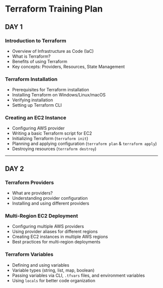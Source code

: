# Terraform Training Plan

## DAY 1
### Introduction to Terraform
- Overview of Infrastructure as Code (IaC)
- What is Terraform?
- Benefits of using Terraform
- Key concepts: Providers, Resources, State Management

### Terraform Installation
- Prerequisites for Terraform installation
- Installing Terraform on Windows/Linux/macOS
- Verifying installation
- Setting up Terraform CLI

### Creating an EC2 Instance
- Configuring AWS provider
- Writing a basic Terraform script for EC2
- Initializing Terraform (`terraform init`)
- Planning and applying configuration (`terraform plan` & `terraform apply`)
- Destroying resources (`terraform destroy`)

---

## DAY 2
### Terraform Providers
- What are providers?
- Understanding provider configuration
- Installing and using different providers

### Multi-Region EC2 Deployment
- Configuring multiple AWS providers
- Using provider aliases for different regions
- Creating EC2 instances in multiple AWS regions
- Best practices for multi-region deployments

### Terraform Variables
- Defining and using variables
- Variable types (string, list, map, boolean)
- Passing variables via CLI, `.tfvars` files, and environment variables
- Using `locals` for better code organization



